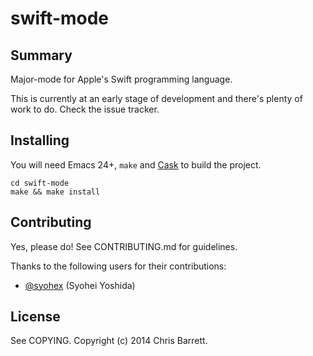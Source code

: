 # swift-mode

## Summary

Major-mode for Apple's Swift programming language.

This is currently at an early stage of development and there's plenty of work to
do. Check the issue tracker.

## Installing

You will need Emacs 24+, `make` and [Cask](https://github.com/cask/cask) to
build the project.

    cd swift-mode
    make && make install

## Contributing

Yes, please do! See CONTRIBUTING.md for guidelines.

Thanks to the following users for their contributions:

- [@syohex](https://github.com/syohex) (Syohei Yoshida)

## License

See COPYING. Copyright (c) 2014 Chris Barrett.
